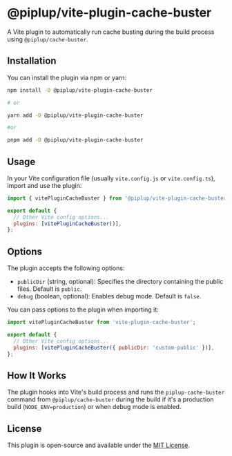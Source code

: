 # @piplup/vite-plugin-cache-buster

A Vite plugin to automatically run cache busting during the build process using `@piplup/cache-buster`.

## Installation

You can install the plugin via npm or yarn:

```bash
npm install -D @piplup/vite-plugin-cache-buster

# or

yarn add -D @piplup/vite-plugin-cache-buster

#or

pnpm add -D @piplup/vite-plugin-cache-buster
```

## Usage

In your Vite configuration file (usually `vite.config.js` or `vite.config.ts`), import and use the plugin:

```javascript
import { vitePluginCacheBuster } from '@piplup/vite-plugin-cache-buster';

export default {
  // Other Vite config options...
  plugins: [vitePluginCacheBuster()],
};
```

## Options

The plugin accepts the following options:

- `publicDir` (string, optional): Specifies the directory containing the public files. Default is `public`.
- `debug` (boolean, optional): Enables debug mode. Default is `false`.

You can pass options to the plugin when importing it:

```javascript
import vitePluginCacheBuster from 'vite-plugin-cache-buster';

export default {
  // Other Vite config options...
  plugins: [vitePluginCacheBuster({ publicDir: 'custom-public' })],
};
```

## How It Works

The plugin hooks into Vite's build process and runs the `piplup-cache-buster` command from `@piplup/cache-buster` during the build if it's a production build (`NODE_ENV=production`) or when debug mode is enabled.

## License

This plugin is open-source and available under the [MIT License](LICENSE).
